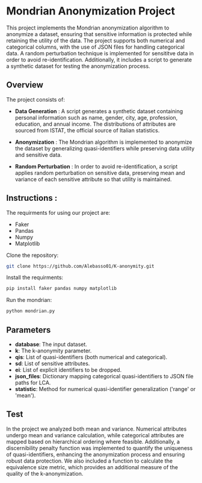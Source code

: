 # Mondrian Anonymization Project


This project implements the Mondrian anonymization algorithm to anonymize a dataset, ensuring that sensitive information is protected while retaining the utility of the data. The project supports both numerical and categorical columns, with the use of JSON files for handling categorical data. A random perturbation technique is implemented for sensititve data in order to avoid re-identification. Additionally, it includes a script to generate a synthetic dataset for testing the anonymization process. 

## Overview
The project consists of:

- **Data Generation** : 
A script generates a synthetic dataset containing personal information such as name, gender, city, age, profession, education, and annual income. The distributions of attributes are sourced from ISTAT, the official source of Italian statistics.

- **Anonymization** :
The Mondrian algorithm is implemented to anonymize the dataset by generalizing quasi-identifiers while preserving data utility and sensitive data.

- **Random Perturbation** :
In order to avoid re-identification, a script applies random perturbation on sensitive data, preserving mean and variance of each sensitive attribute so that utility is maintained.

## Instructions :

The requirments for using our project are:
- Faker
- Pandas
- Numpy
- Matplotlib

Clone the repository:

```sh
git clone https://github.com/Alebasso01/K-anonymity.git
```

Install the requirments:
```sh
pip install faker pandas numpy matplotlib
```

Run the mondrian:
```sh
python mondrian.py
```





  

## Parameters

- **database**: The input dataset.
- **k**: The k-anonymity parameter.
- **qis**: List of quasi-identifiers (both numerical and categorical).
- **sd**: List of sensitive attributes.
- **ei**: List of explicit identifiers to be dropped.
- **json_files**: Dictionary mapping categorical quasi-identifiers to JSON file paths for LCA.
- **statistic**: Method for numerical quasi-identifier generalization ('range' or 'mean').

## Test

In the project we analyzed both mean and variance. Numerical attributes undergo mean and variance calculation, while categorical attributes are mapped based on hierarchical ordering where feasible. Additionally, a discernibility penalty function was implemented to quantify the uniqueness of quasi-identifiers, enhancing the anonymization process and ensuring robust data protection. We also included a function to calculate the equivalence size metric, which provides an additional measure of the quality of the k-anonymization. 

